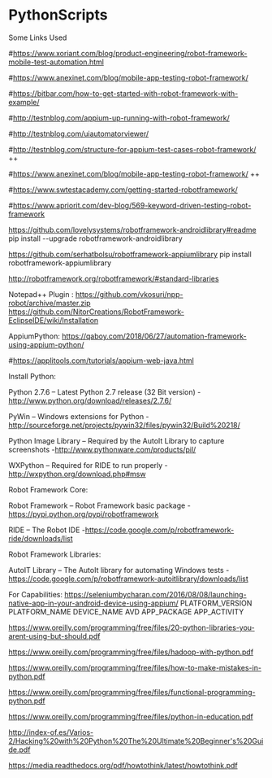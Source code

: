 # PythonScripts

Some Links Used

#https://www.xoriant.com/blog/product-engineering/robot-framework-mobile-test-automation.html

#https://www.anexinet.com/blog/mobile-app-testing-robot-framework/

#https://bitbar.com/how-to-get-started-with-robot-framework-with-example/

#http://testnblog.com/appium-up-running-with-robot-framework/

#http://testnblog.com/uiautomatorviewer/

#http://testnblog.com/structure-for-appium-test-cases-robot-framework/  ++

#https://www.anexinet.com/blog/mobile-app-testing-robot-framework/       ++

#https://www.swtestacademy.com/getting-started-robotframework/

#https://www.apriorit.com/dev-blog/569-keyword-driven-testing-robot-framework

https://github.com/lovelysystems/robotframework-androidlibrary#readme
pip install --upgrade robotframework-androidlibrary

https://github.com/serhatbolsu/robotframework-appiumlibrary
pip install robotframework-appiumlibrary

http://robotframework.org/robotframework/#standard-libraries

Notepad++ Plugin :  https://github.com/vkosuri/npp-robot/archive/master.zip
https://github.com/NitorCreations/RobotFramework-EclipseIDE/wiki/Installation


AppiumPython: https://qaboy.com/2018/06/27/automation-framework-using-appium-python/

#https://applitools.com/tutorials/appium-web-java.html

Install Python:

Python 2.7.6 – Latest Python 2.7 release (32 Bit version) -http://www.python.org/download/releases/2.7.6/

PyWin – Windows extensions for Python  -http://sourceforge.net/projects/pywin32/files/pywin32/Build%20218/

Python Image Library – Required by the AutoIt Library to capture screenshots -http://www.pythonware.com/products/pil/

WXPython – Required for RIDE to run properly -http://wxpython.org/download.php#msw

Robot Framework Core:

Robot Framework – Robot Framework basic package -https://pypi.python.org/pypi/robotframework

RIDE – The Robot IDE -https://code.google.com/p/robotframework-ride/downloads/list

Robot Framework Libraries:

AutoIT Library – The AutoIt library for automating Windows tests -https://code.google.com/p/robotframework-autoitlibrary/downloads/list

For Capabilities: https://seleniumbycharan.com/2016/08/08/launching-native-app-in-your-android-device-using-appium/
PLATFORM_VERSION 
PLATFORM_NAME
DEVICE_NAME
AVD
APP_PACKAGE
APP_ACTIVITY

https://www.oreilly.com/programming/free/files/20-python-libraries-you-arent-using-but-should.pdf

https://www.oreilly.com/programming/free/files/hadoop-with-python.pdf

https://www.oreilly.com/programming/free/files/how-to-make-mistakes-in-python.pdf

https://www.oreilly.com/programming/free/files/functional-programming-python.pdf

https://www.oreilly.com/programming/free/files/python-in-education.pdf

http://index-of.es/Varios-2/Hacking%20with%20Python%20The%20Ultimate%20Beginner's%20Guide.pdf

https://media.readthedocs.org/pdf/howtothink/latest/howtothink.pdf
